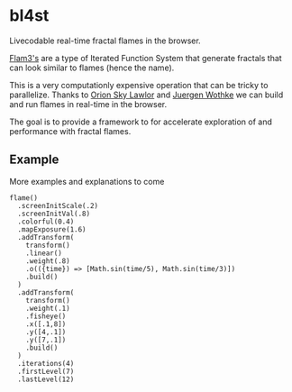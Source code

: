 # bl4st

Livecodable real-time fractal flames in the browser.

[Flam3's](https://flam3.com/) are a type of Iterated Function System that
generate fractals that can look similar to flames (hence the name).

This is a very computationly expensive operation that can be tricky to
parallelize. Thanks to [Orion Sky Lawlor](https://www.cs.uaf.edu/~olawlor/2011/gpuifs/)
and [Juergen Wothke](http://www.wothke.ch/ablaze/) we can build and run flames in 
real-time in the browser.

The goal is to provide a framework to for accelerate exploration of and performance
with fractal flames.

## Example

More examples and explanations to come
```
flame()
  .screenInitScale(.2)
  .screenInitVal(.8)
  .colorful(0.4)
  .mapExposure(1.6)
  .addTransform(
    transform()
    .linear()
    .weight(.8)
    .o(({time}) => [Math.sin(time/5), Math.sin(time/3)])
    .build()
  )
  .addTransform(
    transform()
    .weight(.1)
    .fisheye()
    .x([.1,8])
    .y([4,.1])
    .y([7,.1])
    .build()
  )
  .iterations(4)
  .firstLevel(7)
  .lastLevel(12)
```
